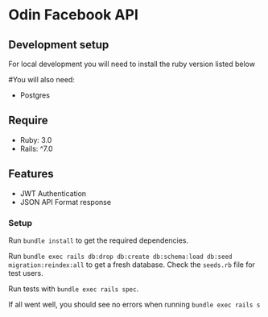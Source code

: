 # Odin Facebook API

## Development setup

For local development you will need to install the ruby version listed below

#You will also need:
* Postgres

## Require
* Ruby: 3.0
* Rails: ^7.0

## Features

* JWT Authentication
* JSON API Format response

### Setup

Run `bundle install` to get the required dependencies.

Run `bundle exec rails db:drop db:create db:schema:load db:seed migration:reindex:all` to get a fresh database.
Check the `seeds.rb` file for test users.

Run tests with `bundle exec rails spec`.

If all went well, you should see no errors when running `bundle exec rails s`
